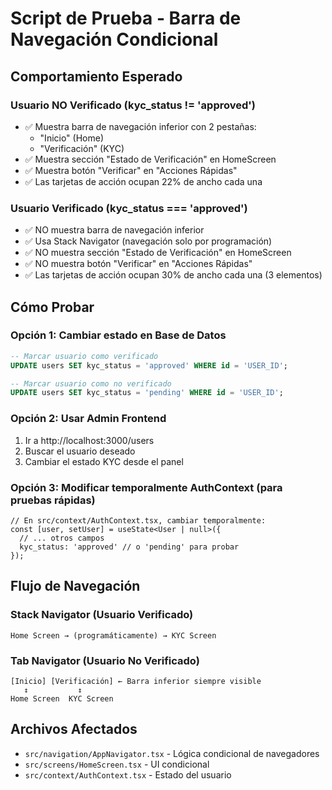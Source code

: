 # Script de Prueba - Barra de Navegación Condicional

## Comportamiento Esperado

### Usuario NO Verificado (kyc_status != 'approved')
- ✅ Muestra barra de navegación inferior con 2 pestañas:
  - "Inicio" (Home)
  - "Verificación" (KYC)
- ✅ Muestra sección "Estado de Verificación" en HomeScreen
- ✅ Muestra botón "Verificar" en "Acciones Rápidas"
- ✅ Las tarjetas de acción ocupan 22% de ancho cada una

### Usuario Verificado (kyc_status === 'approved')
- ✅ NO muestra barra de navegación inferior 
- ✅ Usa Stack Navigator (navegación solo por programación)
- ✅ NO muestra sección "Estado de Verificación" en HomeScreen
- ✅ NO muestra botón "Verificar" en "Acciones Rápidas"
- ✅ Las tarjetas de acción ocupan 30% de ancho cada una (3 elementos)

## Cómo Probar

### Opción 1: Cambiar estado en Base de Datos
```sql
-- Marcar usuario como verificado
UPDATE users SET kyc_status = 'approved' WHERE id = 'USER_ID';

-- Marcar usuario como no verificado
UPDATE users SET kyc_status = 'pending' WHERE id = 'USER_ID';
```

### Opción 2: Usar Admin Frontend
1. Ir a http://localhost:3000/users
2. Buscar el usuario deseado
3. Cambiar el estado KYC desde el panel

### Opción 3: Modificar temporalmente AuthContext (para pruebas rápidas)
```tsx
// En src/context/AuthContext.tsx, cambiar temporalmente:
const [user, setUser] = useState<User | null>({
  // ... otros campos
  kyc_status: 'approved' // o 'pending' para probar
});
```

## Flujo de Navegación

### Stack Navigator (Usuario Verificado)
```
Home Screen → (programáticamente) → KYC Screen
```

### Tab Navigator (Usuario No Verificado)  
```
[Inicio] [Verificación] ← Barra inferior siempre visible
   ↕           ↕
Home Screen  KYC Screen
```

## Archivos Afectados
- `src/navigation/AppNavigator.tsx` - Lógica condicional de navegadores
- `src/screens/HomeScreen.tsx` - UI condicional
- `src/context/AuthContext.tsx` - Estado del usuario